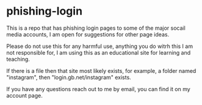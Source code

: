 # phishing-login
This is a repo that has phishing login pages to some of the major socail media accounts, I am open for suggestions for other page ideas.

Please do not use this for any harmful use, anything you do witrh this I am not responsible for, I am using this as an educational site for learning and teaching.

If there is a file then that site most likely exists, for example, a folder named "instagram", then "login.gb.net/instagram" exists.

If you have any questions reach out to me by email, you can find it on my account page.
